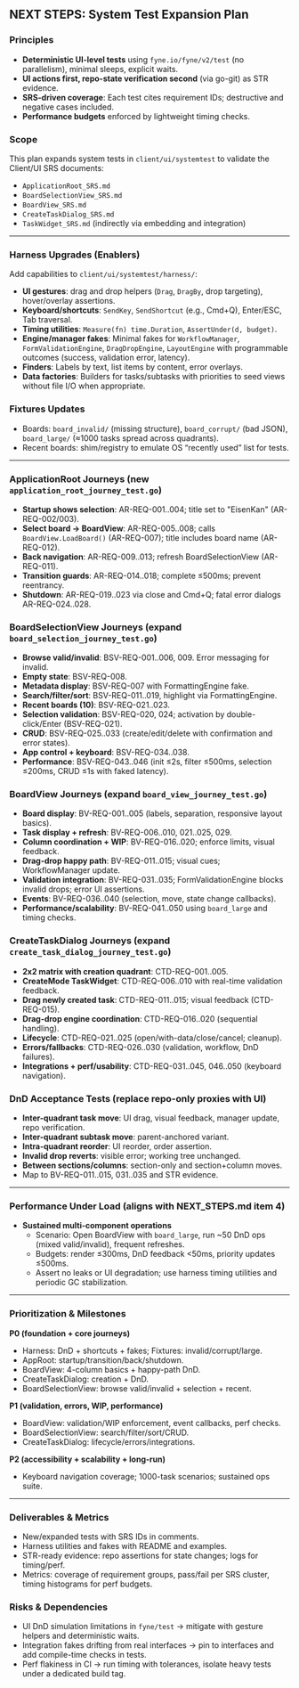 ## NEXT STEPS: System Test Expansion Plan

### Principles
- **Deterministic UI-level tests** using `fyne.io/fyne/v2/test` (no parallelism), minimal sleeps, explicit waits.
- **UI actions first, repo-state verification second** (via go-git) as STR evidence.
- **SRS-driven coverage**: Each test cites requirement IDs; destructive and negative cases included.
- **Performance budgets** enforced by lightweight timing checks.

### Scope
This plan expands system tests in `client/ui/systemtest` to validate the Client/UI SRS documents:
- `ApplicationRoot_SRS.md`
- `BoardSelectionView_SRS.md`
- `BoardView_SRS.md`
- `CreateTaskDialog_SRS.md`
- `TaskWidget_SRS.md` (indirectly via embedding and integration)

---

### Harness Upgrades (Enablers)
Add capabilities to `client/ui/systemtest/harness/`:
- **UI gestures**: drag and drop helpers (`Drag`, `DragBy`, drop targeting), hover/overlay assertions.
- **Keyboard/shortcuts**: `SendKey`, `SendShortcut` (e.g., Cmd+Q), Enter/ESC, Tab traversal.
- **Timing utilities**: `Measure(fn) time.Duration`, `AssertUnder(d, budget)`.
- **Engine/manager fakes**: Minimal fakes for `WorkflowManager`, `FormValidationEngine`, `DragDropEngine`, `LayoutEngine` with programmable outcomes (success, validation error, latency).
- **Finders**: Labels by text, list items by content, error overlays.
- **Data factories**: Builders for tasks/subtasks with priorities to seed views without file I/O when appropriate.

### Fixtures Updates
- Boards: `board_invalid/` (missing structure), `board_corrupt/` (bad JSON), `board_large/` (≈1000 tasks spread across quadrants).
- Recent boards: shim/registry to emulate OS “recently used” list for tests.

---

### ApplicationRoot Journeys (new `application_root_journey_test.go`)
- **Startup shows selection**: AR-REQ-001..004; title set to "EisenKan" (AR-REQ-002/003).
- **Select board → BoardView**: AR-REQ-005..008; calls `BoardView.LoadBoard()` (AR-REQ-007); title includes board name (AR-REQ-012).
- **Back navigation**: AR-REQ-009..013; refresh BoardSelectionView (AR-REQ-011).
- **Transition guards**: AR-REQ-014..018; complete ≤500ms; prevent reentrancy.
- **Shutdown**: AR-REQ-019..023 via close and Cmd+Q; fatal error dialogs AR-REQ-024..028.

### BoardSelectionView Journeys (expand `board_selection_journey_test.go`)
- **Browse valid/invalid**: BSV-REQ-001..006, 009. Error messaging for invalid.
- **Empty state**: BSV-REQ-008.
- **Metadata display**: BSV-REQ-007 with FormattingEngine fake.
- **Search/filter/sort**: BSV-REQ-011..019, highlight via FormattingEngine.
- **Recent boards (10)**: BSV-REQ-021..023.
- **Selection validation**: BSV-REQ-020, 024; activation by double-click/Enter (BSV-REQ-021).
- **CRUD**: BSV-REQ-025..033 (create/edit/delete with confirmation and error states).
- **App control + keyboard**: BSV-REQ-034..038.
- **Performance**: BSV-REQ-043..046 (init ≤2s, filter ≤500ms, selection ≤200ms, CRUD ≤1s with faked latency).

### BoardView Journeys (expand `board_view_journey_test.go`)
- **Board display**: BV-REQ-001..005 (labels, separation, responsive layout basics).
- **Task display + refresh**: BV-REQ-006..010, 021..025, 029.
- **Column coordination + WIP**: BV-REQ-016..020; enforce limits, visual feedback.
- **Drag-drop happy path**: BV-REQ-011..015; visual cues; WorkflowManager update.
- **Validation integration**: BV-REQ-031..035; FormValidationEngine blocks invalid drops; error UI assertions.
- **Events**: BV-REQ-036..040 (selection, move, state change callbacks).
- **Performance/scalability**: BV-REQ-041..050 using `board_large` and timing checks.

### CreateTaskDialog Journeys (expand `create_task_dialog_journey_test.go`)
- **2x2 matrix with creation quadrant**: CTD-REQ-001..005.
- **CreateMode TaskWidget**: CTD-REQ-006..010 with real-time validation feedback.
- **Drag newly created task**: CTD-REQ-011..015; visual feedback (CTD-REQ-015).
- **Drag-drop engine coordination**: CTD-REQ-016..020 (sequential handling).
- **Lifecycle**: CTD-REQ-021..025 (open/with-data/close/cancel; cleanup).
- **Errors/fallbacks**: CTD-REQ-026..030 (validation, workflow, DnD failures).
- **Integrations + perf/usability**: CTD-REQ-031..045, 046..050 (keyboard navigation).

### DnD Acceptance Tests (replace repo-only proxies with UI)
- **Inter-quadrant task move**: UI drag, visual feedback, manager update, repo verification.
- **Inter-quadrant subtask move**: parent-anchored variant.
- **Intra-quadrant reorder**: UI reorder, order assertion.
- **Invalid drop reverts**: visible error; working tree unchanged.
- **Between sections/columns**: section-only and section+column moves.
- Map to BV-REQ-011..015, 031..035 and STR evidence.

---

### Performance Under Load (aligns with NEXT_STEPS.md item 4)
- **Sustained multi-component operations**
  - Scenario: Open BoardView with `board_large`, run ~50 DnD ops (mixed valid/invalid), frequent refreshes.
  - Budgets: render ≤300ms, DnD feedback <50ms, priority updates ≤500ms.
  - Assert no leaks or UI degradation; use harness timing utilities and periodic GC stabilization.

---

### Prioritization & Milestones
**P0 (foundation + core journeys)**
- Harness: DnD + shortcuts + fakes; Fixtures: invalid/corrupt/large.
- AppRoot: startup/transition/back/shutdown.
- BoardView: 4-column basics + happy-path DnD.
- CreateTaskDialog: creation + DnD.
- BoardSelectionView: browse valid/invalid + selection + recent.

**P1 (validation, errors, WIP, performance)**
- BoardView: validation/WIP enforcement, event callbacks, perf checks.
- BoardSelectionView: search/filter/sort/CRUD.
- CreateTaskDialog: lifecycle/errors/integrations.

**P2 (accessibility + scalability + long-run)**
- Keyboard navigation coverage; 1000-task scenarios; sustained ops suite.

---

### Deliverables & Metrics
- New/expanded tests with SRS IDs in comments.
- Harness utilities and fakes with README and examples.
- STR-ready evidence: repo assertions for state changes; logs for timing/perf.
- Metrics: coverage of requirement groups, pass/fail per SRS cluster, timing histograms for perf budgets.

### Risks & Dependencies
- UI DnD simulation limitations in `fyne/test` → mitigate with gesture helpers and deterministic waits.
- Integration fakes drifting from real interfaces → pin to interfaces and add compile-time checks in tests.
- Perf flakiness in CI → run timing with tolerances, isolate heavy tests under a dedicated build tag.


